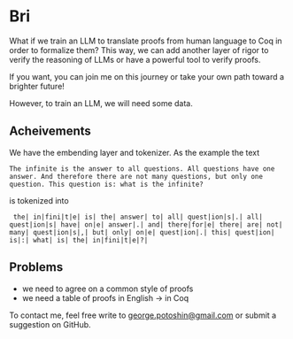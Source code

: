 # Bri

What if we train an LLM to translate proofs from human language to Coq in order to formalize them?
This way, we can add another layer of rigor to verify the reasoning of LLMs or have a powerful tool to verify proofs.

If you want, you can join me on this journey or take your own path toward a brighter future!

However, to train an LLM, we will need some data.

## Acheivements
We have the embending layer and tokenizer. As the example the text
```
The infinite is the answer to all questions. All questions have one answer. And therefore there are not many questions, but only one question. This question is: what is the infinite?
```
is tokenized into
```
 the| in|fini|t|e| is| the| answer| to| all| quest|ion|s|.| all| quest|ion|s| have| on|e| answer|.| and| there|for|e| there| are| not| many| quest|ion|s|,| but| only| on|e| quest|ion|.| this| quest|ion| is|:| what| is| the| in|fini|t|e|?|
```

## Problems
+ we need to agree on a common style of proofs
+ we need a table of proofs in English -> in Coq

To contact me, feel free write to <george.potoshin@gmail.com> or submit a suggestion
on GitHub.
